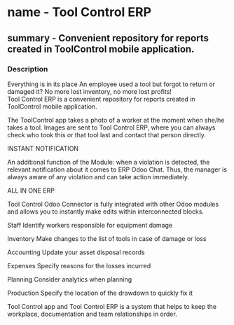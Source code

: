 <h1>name - Tool Control ERP</h1>
<h2>summary - Convenient repository for reports created in ToolControl mobile application.</h2>

<h3>Description</h3>

Everything is in its place 
An employee used a tool but forgot to return or damaged it? No more lost inventory, no more lost profits!  
Tool Control ERP is a convenient repository for reports created in ToolControl mobile application. 

The ToolControl app takes a photo of a worker at the moment when she/he takes a tool. 
Images are sent to Tool Control ERP, where you can always check who took this or that tool last and contact that person directly.  

INSTANT NOTIFICATION 

An additional function of the Module: when a violation is detected, the relevant notification about it comes to ERP Odoo Chat. Thus, the manager is always aware of any violation and can take action immediately. 

ALL IN ONE ERP 

Tool Control Odoo Connector is fully integrated with other Odoo modules and allows you to instantly make edits within interconnected blocks. 

Staff
Identify workers responsible for equipment damage

Inventory
Make changes to the list of tools in case of damage or loss

Accounting
Update your asset disposal records

Expenses
Specify reasons for the losses incurred

Planning
Consider analytics when planning 

Production 
Specify the location of the drawdown to quickly fix it

Tool Control app and Tool Control ERP is a system that helps to keep the workplace, documentation and team relationships in order. 
